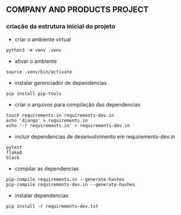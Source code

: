 ## COMPANY AND PRODUCTS PROJECT

### **criação da estrutura inicial do projeto**

- criar o ambiente virtual

```
python3 -m venv .venv

```
- ativar o ambiente

```
source .venv/bin/activate
```
- instalar gerenciador de dependencias
```
pip install pip-tools
```
- criar o arquivos para compilação das dependencias
```
touch requirements.in requirements-dev.in
echo 'django' > requirements.in
echo '-r requirements.in' > requirements-dev.in
```
- incluir dependencias de desenvolvimento em requirements-dev.in
```
pytest
flake8
black
```
- compilar as dependencias
```
pip-compile requirements.in --generate-hashes
pip-compile requirements-dev.in --generate-hashes
```
- instalar dependencias
```
pip install -r requirements-dev.txt
```
